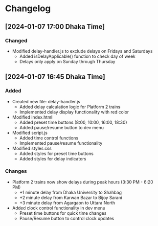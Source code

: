 # Changelog

## [2024-01-07 17:00 Dhaka Time]
### Changed
- Modified delay-handler.js to exclude delays on Fridays and Saturdays
  - Added isDelayApplicable() function to check day of week
  - Delays only apply on Sunday through Thursday

## [2024-01-07 16:45 Dhaka Time]
### Added
- Created new file: delay-handler.js
  - Added delay calculation logic for Platform 2 trains
  - Implemented delay display functionality with red color
- Modified index.html
  - Added preset time buttons (8:00, 10:00, 16:00, 18:30)
  - Added pause/resume button to dev menu
- Modified script.js
  - Added time control functions 
  - Implemented pause/resume functionality
- Modified styles.css
  - Added styles for preset time buttons
  - Added styles for delay indicators

### Changes
- Platform 2 trains now show delays during peak hours (3:30 PM - 6:20 PM)
  - +1 minute delay from Dhaka University to Shahbag
  - +2 minute delay from Karwan Bazar to Bijoy Sarani
  - +3 minute delay from Agargaon to Uttara North
- Added clock control functionality in dev menu
  - Preset time buttons for quick time changes
  - Pause/Resume button to control clock updates
